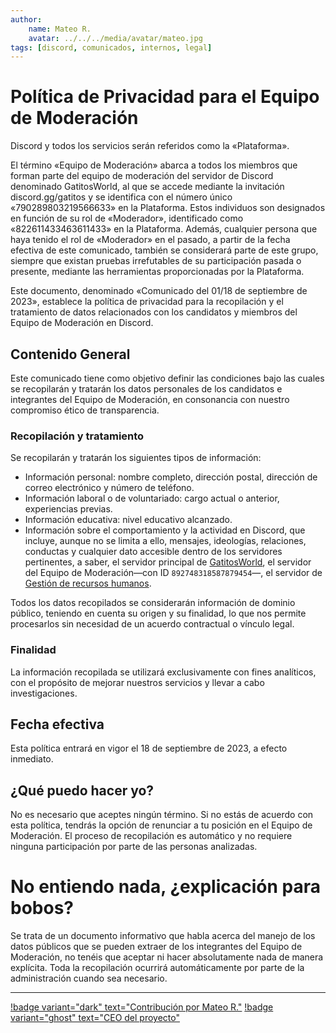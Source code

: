 ```yaml
---
author: 
    name: Mateo R.
    avatar: ../../../media/avatar/mateo.jpg
tags: [discord, comunicados, internos, legal]
---
```

# Política de Privacidad para el Equipo de Moderación

Discord y todos los servicios serán referidos como la «Plataforma».

El término «Equipo de Moderación» abarca a todos los miembros que forman parte del equipo de moderación del servidor de Discord denominado GatitosWorld, al que se accede mediante la invitación discord.gg/gatitos y se identifica con el número único «790289803219566633» en la Plataforma. Estos individuos son designados en función de su rol de «Moderador», identificado como «822611433463611433» en la Plataforma. Además, cualquier persona que haya tenido el rol de «Moderador» en el pasado, a partir de la fecha efectiva de este comunicado, también se considerará parte de este grupo, siempre que existan pruebas irrefutables de su participación pasada o presente, mediante las herramientas proporcionadas por la Plataforma.

Este documento, denominado «Comunicado del 01/18 de septiembre de 2023», establece la política de privacidad para la recopilación y el tratamiento de datos relacionados con los candidatos y miembros del Equipo de Moderación en Discord.

## Contenido General

Este comunicado tiene como objetivo definir las condiciones bajo las cuales se recopilarán y tratarán los datos personales de los candidatos e integrantes del Equipo de Moderación, en consonancia con nuestro compromiso ético de transparencia.

### Recopilación y tratamiento

Se recopilarán y tratarán los siguientes tipos de información:

- Información personal: nombre completo, dirección postal, dirección de correo electrónico y número de teléfono.
- Información laboral o de voluntariado: cargo actual o anterior, experiencias previas.
- Información educativa: nivel educativo alcanzado.
- Información sobre el comportamiento y la actividad en Discord, que incluye, aunque no se limita a ello, mensajes, ideologías, relaciones, conductas y cualquier dato accesible dentro de los servidores pertinentes, a saber, el servidor principal de [GatitosWorld](https://discord.gg/gatitos), el servidor del Equipo de Moderación—con ID `892748318587879454`—, el servidor de [Gestión de recursos humanos](https://discord.gg/CSQaRXn4Pm).

Todos los datos recopilados se considerarán información de dominio público, teniendo en cuenta su origen y su finalidad, lo que nos permite procesarlos sin necesidad de un acuerdo contractual o vínculo legal.

### Finalidad

La información recopilada se utilizará exclusivamente con fines analíticos, con el propósito de mejorar nuestros servicios y llevar a cabo investigaciones.

## Fecha efectiva

Esta política entrará en vigor el 18 de septiembre de 2023, a efecto inmediato.

## ¿Qué puedo hacer yo?

No es necesario que aceptes ningún término. Si no estás de acuerdo con esta política, tendrás la opción de renunciar a tu posición en el Equipo de Moderación.
El proceso de recopilación es automático y no requiere ninguna participación por parte de las personas analizadas.

# No entiendo nada, ¿explicación para bobos?
Se trata de un documento informativo que habla acerca del manejo de los datos públicos que se pueden extraer de los integrantes del Equipo de Moderación, no tenéis que aceptar ni hacer absolutamente nada de manera explícita. Toda la recopilación ocurrirá automáticamente por parte de la administración cuando sea necesario.

---
[!badge variant="dark" text="Contribución por Mateo R."](https://mateo.ltd/) [!badge variant="ghost" text="CEO del proyecto"](https://mateo.ltd/)